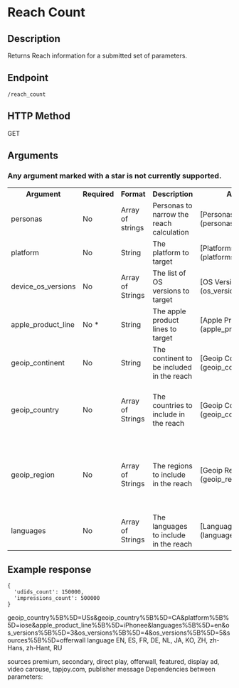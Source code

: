 # Reach Count

## Description
Returns Reach information for a submitted set of parameters.


## Endpoint
`/reach_count`

## HTTP Method
GET

## Arguments
### Any argument marked with a star is not currently supported.
<table>
  <tr>
    <th>Argument</th>
    <th>Required</th>
    <th>Format</th>
    <th>Description</th>
    <th>Allowed Values</th>
    <th>Other Notes</th>
  </tr>
  <tr>
    <td>personas</td>
    <td>No</td>
    <td>Array of strings</td>
    <td>Personas to narrow the reach calculation</td>
    <td>[Personas Index](personas_index.md)</td>
    <td></td>
  </tr>
  <tr>
    <td>platform</td>
    <td>No</td>
    <td>String</td>
    <td>The platform to target</td>
    <td>[Platforms Index](platforms_index.md)</td>
    <td></td>
  </tr>
  <tr>
    <td>device_os_versions</td>
    <td>No</td>
    <td>Array of Strings</td>
    <td>The list of OS versions to target</td>
    <td>[OS Versions Index](os_versions_index.md)</td>
    <td>This can only be used if the platform is specified</td>
  </tr>
  <tr>
    <td>apple_product_line</td>
    <td>No *</td>
    <td>String</td>
    <td>The apple product lines to target</td>
    <td>[Apple Product Lines Index](apple_product_lines_index.md)</td>
    <td>This argument is required if the specificed platform is iOS</td>
  </tr>
  <tr>
    <td>geoip_continent</td>
    <td>No</td>
    <td>String</td>
    <td>The continent to be included in the reach</td>
    <td>[Geoip Continents Index](geoip_continents_index.md)</td>
    <td></td>
  </tr>
  <tr>
    <td>geoip_country</td>
    <td>No</td>
    <td>Array of Strings</td>
    <td>The countries to include in the reach</td>
    <td>[Geoip Countries Index](geoip_countries_index.md)</td>
    <td>In order to use this option, you must set the geoip_continent to a
matching continent</td>
  </tr>
  <tr>
    <td>geoip_region</td>
    <td>No</td>
    <td>Array of Strings</td>
    <td>The regions to include in the reach</td>
    <td>[Geoip Regions Index](geoip_regions_index.md)</td>
    <td>In order to use this option, you must set geoip_continent and
geoip_country to matching values</td>
  </tr>
  <tr>
    <td>languages</td>
    <td>No</td>
    <td>Array of Strings</td>
    <td>The languages to include in the reach</td>
    <td>[Languages Index](languages_index.md)</td>
    <td></td>
  </tr>
</table>

## Example response

```
{
  'udids_count': 150000,
  'impressions_count': 500000
}
```

geoip_country%5B%5D=USs&geoip_country%5B%5D=CA&platform%5B%5D=iose&apple_product_line%5B%5D=iPhonee&languages%5B%5D=en&os_versions%5B%5D=3&os_versions%5B%5D=4&os_versions%5B%5D=5&sources%5B%5D=offerwall
language
EN, ES, FR, DE, NL, JA, KO, ZH, zh-Hans, zh-Hant, RU

sources
premium, secondary, direct play, offerwall, featured, display ad, video carouse, tapjoy.com, publisher message
Dependencies between parameters:
